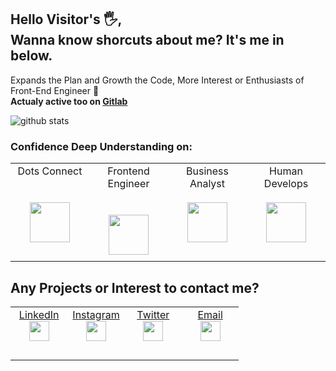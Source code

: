 ## Hello Visitor's 🖐, <br/>Wanna know shorcuts about me? It's me in below.
Expands the Plan and Growth the Code, More Interest or Enthusiasts of Front-End Engineer 🎈 <br/>
**Actualy active too on [Gitlab](https://gitlab.com/farridkun)**

![github stats](https://github-readme-stats.vercel.app/api?username=farridkun&show_icons=true)

### Confidence Deep Understanding on:  
<table>
  <tbody>
    <tr valign="top">
      <td width="25%" align="center" style="padding-bottom: 30px">
        <span>Dots Connect</span><br><br><br>
        <img height="64px" src="https://www.flaticon.com/svg/static/icons/svg/3659/3659695.svg">
      </td>
      <td width="25%" align="center">
        <span>Frontend Engineer</span><br><br><br>
        <img height="64px" src="https://www.flaticon.com/svg/static/icons/svg/3658/3658813.svg">
      </td>
      <td width="25%" align="center">
        <span>Business Analyst</span><br><br> 
        <img height="64px" src="https://www.flaticon.com/svg/static/icons/svg/3658/3658797.svg">
      </td>
      <td width="25%" align="center">
        <span>Human Develops</span><br><br> 
        <img height="64px" src="https://www.flaticon.com/svg/static/icons/svg/3658/3658828.svg">
      </td>
    </tr>
  </tbody>
</table>

## Any Projects or Interest to contact me?
<table>
  <tbody>
    <tr valign="top">
      <td width="25%" align="center" style="padding-bottom: 30px">
        <span><a target="_blank" href="https://linkedin.com/in/farridkun">LinkedIn</a></span><br> 
        <img height="32px" src="https://www.flaticon.com/svg/static/icons/svg/2111/2111368.svg">
      </td>
      <td width="25%" align="center">
        <span><a target="_blank" href="https://instagram.com/farrid_jr">Instagram</a></span><br>
        <img height="32px" src="https://www.flaticon.com/svg/static/icons/svg/2111/2111336.svg">
      </td>
      <td width="25%" align="center">
        <span><a target="_blank" href="https://twitter.com/kuntoro_farrid">Twitter</a></span><br> 
        <img height="32px" src="https://www.flaticon.com/svg/static/icons/svg/2111/2111580.svg">
      </td>
      <td width="25%" align="center">
        <span><a target="_blank" href="mailto:farridguntoro@gmail.com">Email</a></span><br>
        <img height="32px" src="https://www.flaticon.com/svg/static/icons/svg/2111/2111387.svg">
      </td>
    </tr>
  </tbody>
</table>

